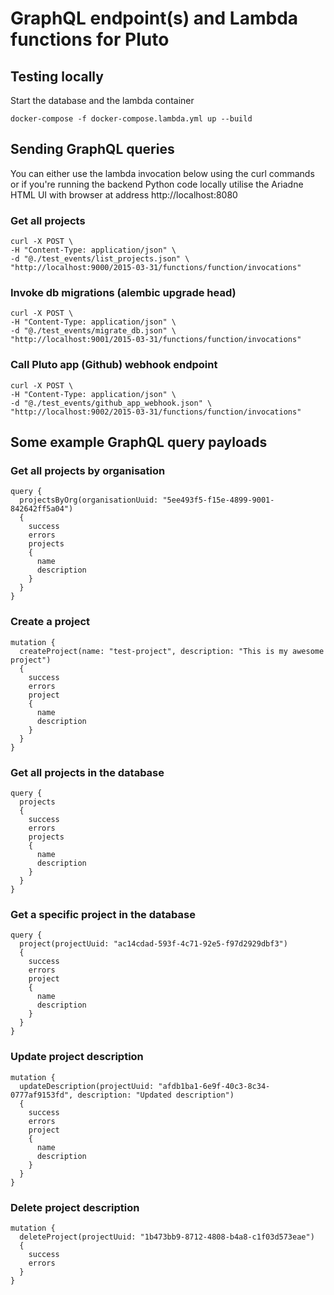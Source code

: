 # GraphQL endpoint(s) and Lambda functions for Pluto

## Testing locally

Start the database and the lambda container

```docker-compose -f docker-compose.lambda.yml up --build```

## Sending GraphQL queries

You can either use the lambda invocation below using the curl commands or if you're running the backend Python code
locally utilise the Ariadne HTML UI with browser at address http://localhost:8080 

### Get all projects
```
curl -X POST \
-H "Content-Type: application/json" \
-d "@./test_events/list_projects.json" \
"http://localhost:9000/2015-03-31/functions/function/invocations"
```

### Invoke db migrations (alembic upgrade head)
```
curl -X POST \
-H "Content-Type: application/json" \
-d "@./test_events/migrate_db.json" \
"http://localhost:9001/2015-03-31/functions/function/invocations"
```

### Call Pluto app (Github) webhook endpoint
```
curl -X POST \
-H "Content-Type: application/json" \
-d "@./test_events/github_app_webhook.json" \
"http://localhost:9002/2015-03-31/functions/function/invocations"
```

## Some example GraphQL query payloads

### Get all projects by organisation
```
query { 
  projectsByOrg(organisationUuid: "5ee493f5-f15e-4899-9001-842642ff5a04") 
  { 
    success 
    errors 
    projects 
    { 
      name 
      description 
    }
  }
}
```

### Create a project
```
mutation { 
  createProject(name: "test-project", description: "This is my awesome project") 
  {
    success 
    errors 
    project 
    { 
      name 
      description 
    }
  }
}
```

### Get all projects in the database
```
query { 
  projects
  { 
    success 
    errors 
    projects 
    { 
      name 
      description 
    }
  }
}
```

### Get a specific project in the database
```
query { 
  project(projectUuid: "ac14cdad-593f-4c71-92e5-f97d2929dbf3")
  { 
    success 
    errors 
    project 
    { 
      name 
      description 
    }
  }
}
```

### Update project description
```
mutation { 
  updateDescription(projectUuid: "afdb1ba1-6e9f-40c3-8c34-0777af9153fd", description: "Updated description") 
  {
    success 
    errors 
    project 
    { 
      name 
      description 
    }
  }
}

```
### Delete project description
```
mutation { 
  deleteProject(projectUuid: "1b473bb9-8712-4808-b4a8-c1f03d573eae") 
  {
    success 
    errors 
  }
}
```
